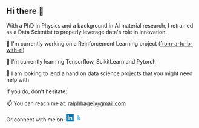 ## Hi there 👋

With a PhD in Physics and a background in AI material research, I retrained as a Data Scientist to properly leverage data's role in innovation.

🔭 I'm currently working on a Reinforcement Learning project ([from-a-to-b-with-rl](https://github.com/rhage183/from-a-to-b-with-rl))

🌱 I’m currently learning Tensorflow, ScikitLearn and Pytorch

👯 I am looking to lend a hand on data science projects that you might need help with

If you do, don't hesitate:

📫 You can reach me at: ralphhage1@gmail.com

Or connect with me on: 
<a href="https://www.linkedin.com/in/ralph-el-hage-bb0301121/" target="_blank"><img src="https://raw.githubusercontent.com/edent/SuperTinyIcons/master/images/svg/linkedin.svg" alt="LinkedIn" width="20" height="20"></a>
<a href="https://www.kaggle.com/ralphhage" target="_blank"><img src="https://raw.githubusercontent.com/edent/SuperTinyIcons/master/images/svg/kaggle.svg" alt="Kaggle" width="20" height="20"></a>

<!--
**rhage183/rhage183** is a ✨ _special_ ✨ repository because its `README.md` (this file) appears on your GitHub profile.

Here are some ideas to get you started:

- 🔭 I’m currently working on ...
- 🌱 I’m currently learning ...
- 👯 I’m looking to collaborate on ...
- 🤔 I’m looking for help with ...
- 💬 Ask me about ...
- 📫 How to reach me: ...
- 😄 Pronouns: ...
- ⚡ Fun fact: ...
-->
